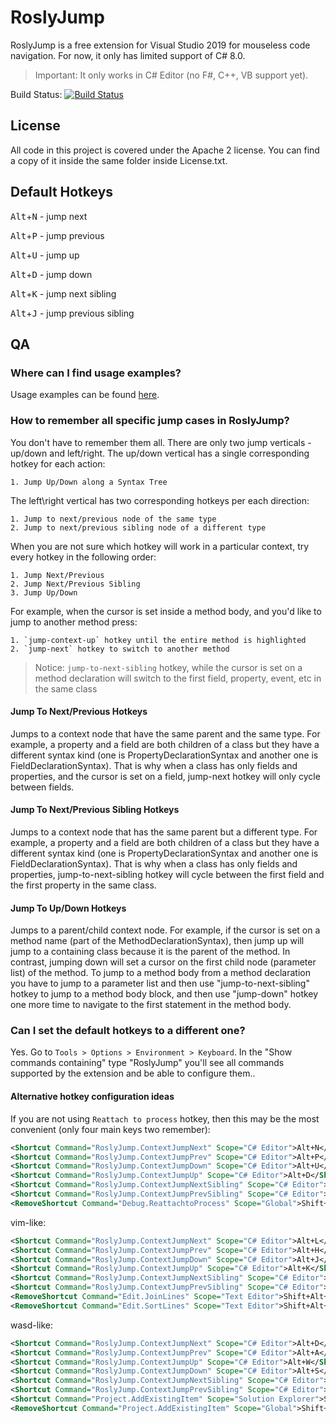 # RoslyJump

RoslyJump is a free extension for Visual Studio 2019 for mouseless code navigation. For now, it only has limited support of C# 8.0.

> Important: It only works in C# Editor (no F#, C++, VB support yet).

Build Status:
[![Build Status](https://sapehin.visualstudio.com/RoslyJump/_apis/build/status/psxvoid.RoslyJump?branchName=main)](https://sapehin.visualstudio.com/RoslyJump/_build/latest?definitionId=4&branchName=main)

## License

All code in this project is covered under the Apache 2 license. You can find a copy of it inside the same folder inside License.txt.

## Default Hotkeys

<kbd>Alt</kbd>+<kbd>N</kbd> - jump next

<kbd>Alt</kbd>+<kbd>P</kbd> - jump previous

<kbd>Alt</kbd>+<kbd>U</kbd> - jump up

<kbd>Alt</kbd>+<kbd>D</kbd> - jump down

<kbd>Alt</kbd>+<kbd>K</kbd> - jump next sibling

<kbd>Alt</kbd>+<kbd>J</kbd> - jump previous sibling

## QA

### Where can I find usage examples?

Usage examples can be found [here](https://github.com/psxvoid/RoslyJump/readme-examples.md).

### How to remember all specific jump cases in RoslyJump?

You don't have to remember them all. There are only two jump verticals - up/down and left/right. The up/down vertical has a single corresponding hotkey for each action:

    1. Jump Up/Down along a Syntax Tree

The left\right vertical has two corresponding hotkeys per each direction:

    1. Jump to next/previous node of the same type
    2. Jump to next/previous sibling node of a different type

When you are not sure which hotkey will work in a particular context, try every hotkey in the following order:

    1. Jump Next/Previous
    2. Jump Next/Previous Sibling
    3. Jump Up/Down

For example, when the cursor is set inside a method body, and you'd like to jump to another method press:

    1. `jump-context-up` hotkey until the entire method is highlighted
    2. `jump-next` hotkey to switch to another method

> Notice: `jump-to-next-sibling` hotkey, while the cursor is set on a method declaration will switch to the first field, property, event, etc in the same class

#### Jump To Next/Previous Hotkeys

Jumps to a context node that have the same parent and the same type. For example, a property and a field are both children of a class but they have a different syntax kind (one is PropertyDeclarationSyntax and another one is FieldDeclarationSyntax). That is why when a class has only fields and properties, and the cursor is set on a field, jump-next hotkey will only cycle between fields.

#### Jump To Next/Previous Sibling Hotkeys

Jumps to a context node that has the same parent but a different type. For example, a property and a field are both children of a class but they have a different syntax kind (one is PropertyDeclarationSyntax and another one is FieldDeclarationSyntax). That is why when a class has only fields and properties, jump-to-next-sibling hotkey will cycle between the first field and the first property in the same class.

#### Jump To Up/Down Hotkeys

Jumps to a parent/child context node. For example, if the cursor is set on a method name (part of the MethodDeclarationSyntax), then jump up will jump to a containing class because it is the parent of the method. In contrast, jumping down will set a cursor on the first child node (parameter list) of the method. To jump to a method body from a method declaration you have to jump to a parameter list and then use "jump-to-next-sibling" hotkey to jump to a method body block, and then use "jump-down" hotkey one more time to navigate to the first statement in the method body.

### Can I set the default hotkeys to a different one?

Yes. Go to `Tools > Options > Environment > Keyboard`. In the "Show commands containing" type "RoslyJump" you'll see all commands supported by the extension and be able to configure them..

#### Alternative hotkey configuration ideas

If you are not using `Reattach to process` hotkey, then this may be the most convenient (only four main keys two remember):

```xml
<Shortcut Command="RoslyJump.ContextJumpNext" Scope="C# Editor">Alt+N</Shortcut>
<Shortcut Command="RoslyJump.ContextJumpPrev" Scope="C# Editor">Alt+P</Shortcut>
<Shortcut Command="RoslyJump.ContextJumpDown" Scope="C# Editor">Alt+U</Shortcut>
<Shortcut Command="RoslyJump.ContextJumpUp" Scope="C# Editor">Alt+D</Shortcut>
<Shortcut Command="RoslyJump.ContextJumpNextSibling" Scope="C# Editor">Shift+Alt+N</Shortcut>
<Shortcut Command="RoslyJump.ContextJumpPrevSibling" Scope="C# Editor">Shift+Alt+P</Shortcut>
<RemoveShortcut Command="Debug.ReattachtoProcess" Scope="Global">Shift+Alt+P</RemoveShortcut>
```

vim-like:

```xml
<Shortcut Command="RoslyJump.ContextJumpNext" Scope="C# Editor">Alt+L</Shortcut>
<Shortcut Command="RoslyJump.ContextJumpPrev" Scope="C# Editor">Alt+H</Shortcut>
<Shortcut Command="RoslyJump.ContextJumpDown" Scope="C# Editor">Alt+J</Shortcut>
<Shortcut Command="RoslyJump.ContextJumpUp" Scope="C# Editor">Alt+K</Shortcut>
<Shortcut Command="RoslyJump.ContextJumpNextSibling" Scope="C# Editor">Shift+Alt+L</Shortcut>
<Shortcut Command="RoslyJump.ContextJumpPrevSibling" Scope="C# Editor">Shift+Alt+H</Shortcut>
<RemoveShortcut Command="Edit.JoinLines" Scope="Text Editor">Shift+Alt+L, Shift+Alt+J</RemoveShortcut>
<RemoveShortcut Command="Edit.SortLines" Scope="Text Editor">Shift+Alt+L, Shift+Alt+S</RemoveShortcut>
```

wasd-like:

```xml
<Shortcut Command="RoslyJump.ContextJumpNext" Scope="C# Editor">Alt+D</Shortcut>
<Shortcut Command="RoslyJump.ContextJumpPrev" Scope="C# Editor">Alt+A</Shortcut>
<Shortcut Command="RoslyJump.ContextJumpUp" Scope="C# Editor">Alt+W</Shortcut>
<Shortcut Command="RoslyJump.ContextJumpDown" Scope="C# Editor">Alt+S</Shortcut>
<Shortcut Command="RoslyJump.ContextJumpNextSibling" Scope="C# Editor">Shift+Alt+D</Shortcut>
<Shortcut Command="RoslyJump.ContextJumpPrevSibling" Scope="C# Editor">Shift+Alt+A</Shortcut>
<Shortcut Command="Project.AddExistingItem" Scope="Solution Explorer">Shift+Alt+A</Shortcut>
<RemoveShortcut Command="Project.AddExistingItem" Scope="Global">Shift+Alt+A</RemoveShortcut>
```
